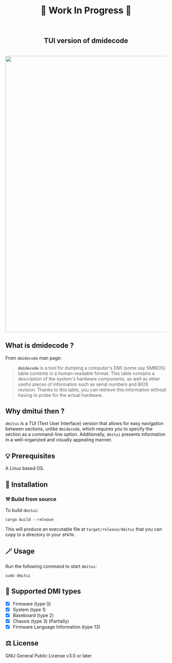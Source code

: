 <div align="center">
  <h1> 🚧 Work In Progress 🚧 </h1>
  <br>
  <h2> TUI version of dmidecode </h2>
  <br>
</div>

<img width="935" height="862" src="https://github.com/user-attachments/assets/2f6c1642-3b5a-4ac6-ba0d-9769fd12cf53" />

<br>

## What is dmidecode ?

From `dmidecode` man page:

> **`dmidecode`** is a tool for dumping a computer's DMI (some say SMBIOS) table contents in a human-readable format. This table contains a description of the system's hardware components, as well as other useful pieces of information such as serial numbers and BIOS revision. Thanks to this table, you can retrieve this information without having to probe for the actual hardware.

## Why dmitui then ?

`dmitui` is a TUI (Text User Interface) version that allows for easy navigation between sections, unlike `dmidecode`, which requires you to specify the section as a command-line option. Additionally, `dmitui` presents information in a well-organized and visually appealing manner.

## 💡 Prerequisites

A Linux based OS.

## 🚀 Installation

### ⚒️ Build from source

To build `dmitui`:

```
cargo build --release
```

This will produce an executable file at `target/release/dmitui` that you can copy to a directory in your `$PATH`.

## 🪄 Usage

Run the following command to start `dmitui`:

```
sudo dmitui
```

## 📌 Supported DMI types

- [x] Firmware (type 0)
- [x] System (type 1)
- [x] Baseboard (type 2)
- [x] Chassis (type 3) (Partially)
- [x] Firmware Language Information (type 13)

## ⚖️ License

GNU General Public License v3.0 or later

